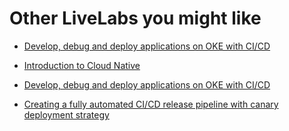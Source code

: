 # Other LiveLabs you might like


- [Develop, debug and deploy applications on OKE with CI/CD](https://apexapps.oracle.com/pls/apex/r/dbpm/livelabs/view-workshop?wid=818)

- [Introduction to Cloud Native](https://apexapps.oracle.com/pls/apex/r/dbpm/livelabs/view-workshop?wid=709)

- [Develop, debug and deploy applications on OKE with CI/CD](https://apexapps.oracle.com/pls/apex/r/dbpm/livelabs/view-workshop?wid=818)

- [Creating a fully automated CI/CD release pipeline with canary deployment strategy](https://apexapps.oracle.com/pls/apex/r/dbpm/livelabs/view-workshop?wid=3324)
